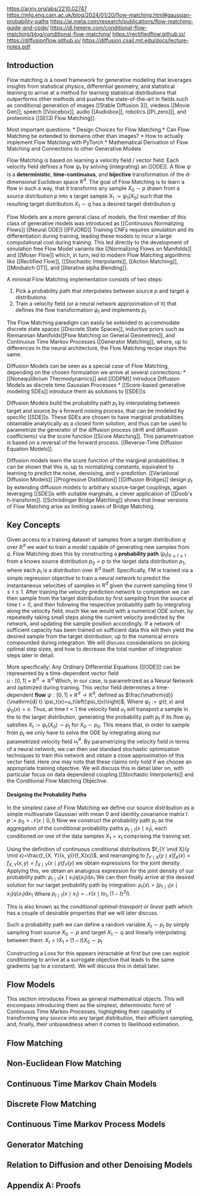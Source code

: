 https://arxiv.org/abs/2210.02747
https://mlg.eng.cam.ac.uk/blog/2024/01/20/flow-matching.html#gaussian-probability-paths
https://ai.meta.com/research/publications/flow-matching-guide-and-code/
https://dl.heeere.com/conditional-flow-matching/blog/conditional-flow-matching/
https://rectifiedflow.github.io/
https://diffusionflow.github.io/
https://diffusion.csail.mit.edu/docs/lecture-notes.pdf

## Introduction

Flow matching is a novel framework for generative modeling that leverages insights from statistical physics, differential geometry, and statistical learning to arrive at a method for learning statistical distributions that outperforms other methods and pushes the state-of-the-art in fields such as conditional generation of images [[Stable Diffusion 3]], viedeos [[Movie Gen]], speech [[Voicebox]], audio [[Audiobox]], robotics [[Pi_zero]]], and proteomics [[SE(3) Flow Matching]].

Most important questions: 
	* Design Choices for Flow Matching
	* Can Flow Matching be extended to domains other than images?
	* How to actually implement Flow Matching with PyTorch
	* Mathematical Derivation of Flow Matching and Connections to other Generative Models

Flow Matching is based on learning a velocity field / vector field. Each velocity field defines a flow $\psi_{t}$ by solving (integrating) an [[ODE]]. 
A flow $\psi$ is a **deterministic**, **time-continuous**, and **bijective** transformation of the d-dimensional Euclidean space $\mathbb{R}^d$. 
The goal of Flow Matching is to learn a flow in such a way, that it transforms any sample $X_0 \sim p$ drawn from a source distribution $p$ into a target sample $X_1:=\psi_1\left(X_0\right)$ such that the resulting target distribution $X_1 \sim q$ has a desired target distribution $q$. 

Flow Models are a more general class of models, the first member of this class of generative models was introduced as [[Continuous Normalizing Flows]]  [[Neural ODE]]  [[FFJORD]] 
Training CNFs requires simulation and its differentiation during training, leading these models to incur a large computational cost during training. This led directly to the development of simulation free Flow Model variants like [[Normalizing Flows on Manifolds]] and [[Moser Flow]] which, in turn, led to modern Flow Matching algorithms like [[Rectified Flow]], [[Stochastic Interpolants]], [[Action Matching]], [[Minibatch OT]], and [[Iterative alpha Blending]].

A minimal Flow Matching implementation consists of two steps: 
1. Pick a probability path that interpolates between source $p$ and target $q$ distributions. 
2. Train a velocity field (or a neural network approximation of it) that defines the flow transformation $\psi_{t}$ and implements $p_t$

The Flow Matching paradigm can easily be extended to accommodate discrete state spaces [[Discrete State Spaces]], inductive priors such as Riemannian Manifolds[[Flow Matching on General Geometries]], and Continuous Time Markov Processes [[Generator Matching]], where, up to differences in the neural architecture, the Flow Matching recipe stays the same. 

Diffusion Models can be seen as a special case of Flow Matching, depending on the chosen formulation we arrive at several connections:
	* [[Nonequilibrium Thermodynamics]] and [[DDPM]] introduce Diffusion Models as discrete time Gaussian Processes
	* [[Score-based generative modeling SDEs]] introduce them as solutions to [[SDE]]s 

Diffusion Models build the probability path $p_t$ by interpolating between target and source by a forward noising process, that can be modeled by specific [[SDE]]s. These SDEs are chosen to have marginal probabilities obtainable analytically as a closed form solution, and thus can be used to parametrize the generator of the diffusion process (drift and diffusion coefficients) via the score function [[Score Matching]]. This parametrization is based on a reversal of the forward process. [[Reverse-Time Diffusion Equation Models]]. 

Diffusion models learn the score function of the marginal probabilities. It can be shown that this is, up to normalizing constants, equivalent to learning to predict the noise, denoising, and v-prediction. [[Variational Diffusion Models]] [[Progressive Distillation]] 
[[Diffusion Bridges]] design $p_t$ by extending diffusion models to arbitrary source-target couplings, again leveraging [[SDE]]s with suitable marginals, a clever application of [[Doob's h-transform]].
[[Schrödinger Bridge Matching]] shows that linear versions of Flow Matching arise as limiting cases of Bridge Matching. 
## Key Concepts

Given access to a training dataset of samples from a target distribution $q$ over $\mathbb{R}^d$ we want to train a model capable of generating new samples from $q$. Flow Matching does this by constructing a **probability path** $\left(p_t\right)_{0 \leq t \leq 1}$ from a knows source distribution $p_0 = p$ to the target data distribution $p_1$, where each $p_t$ is a distribution over $\mathbb{R}^d$ itself. Specifically, FM is trained via a simple regression objective to train a neural network to predict the instantaneous velocities of samples in $\mathbb{R}^d$ given the current sampling time ${0 \leq t \leq 1}$. After training the velocity prediction network to completion we can then sample from the target distribution by first sampling from the source at time $t = 0$, and then following the respective probability path by integrating along the velocity field, much like we would with a numerical ODE solver, by repeatedly taking small steps along the current velocity predicted by the network, and updating the sample position accordingly. If a network of sufficient capacity has been trained on sufficient data this will then yield the desired sample from the target distribution, up to the numerical errors compounded during integration. We will discuss considerations on picking optimal step sizes, and how to decrease the total number of integration steps later in detail. 

More specifically: 
Any Ordinary Differential Equations ([[ODE]]) can be represented by a time-dependent vector field  
	$u:[0,1] \times \mathbb{R}^d \rightarrow \mathbb{R}^d$
Which, in our case, is parametrized as a Neural Network and optimized during training. 
This vector field determines a time-dependent **flow** $\psi:[0,1] \times \mathbb{R}^d \rightarrow \mathbb{R}^d$, defined as 
	$\frac{\mathrm{d}}{\mathrm{d} t} \psi_t(x)=u_t\left(\psi_t(x)\right)$,
Where $\psi_t:=\psi(t, x)$ and $\psi_0(x)=x$. Thus, at time $t < 1$ the velocity field $u_t$ will transport a sample in the to the target distribution, generating the probability path $p_t$ if its flow $\psi_t$ satisfies
	$X_t:=\psi_t\left(X_0\right) \sim p_t$ for $X_0 \sim p_0$.
This means that, in order to sample from $p_t$ we only have to solve the ODE by integrating along our parametrized velocity field $u_t^\theta$. 
By parametrizing the velocity field in terms of a neural network, we can then use standard stochastic optimization techniques to train this network and obtain a close approximation of this vector field. Here one may note that these claims only hold if we choose an appropriate training objective. We will discuss this in detail later on, with particular focus on data dependend coupling [[Stochastic Interpolants]] and the Conditional Flow Matching Objective. 

#### Designing the Probability Paths

In the simplest case of Flow Matching we define our source distribution as a simple multivariate Gaussian with mean $0$ and identity covariance matrix $I$.
	$p:=p_0=\mathcal{N}(x \mid 0, I)$
Now we construct the probability path $p_t$ as the aggregation of the conditional probability paths $p_{t \mid 1}\left(x \mid x_1\right)$, each conditioned on one of the data samples $X_1 = x_1$ comprising the training set. 

Using the definition of continuous conditional distributions 
	$f_{Y \mid X}(y \mid x)=\frac{f_{X, Y}(x, y)}{f_X(x)}$,
and rearranging to
	$f_{Y \mid X}(y \mid x) f_X(x)=f_{X, Y}(x, y)=f_{X \mid Y}(x \mid y) f_Y(y)$
we obtain expressions for the joint density. Applying this, we obtain an analogous expression for the joint density of our probability path:
	$p_{t \mid 1}\left(x \mid x_1\right) q\left(x_1\right) \mathrm{d} x_1$
We can then finally arrive at the desired solution for our target probability path by integration: 
	$p_t(x)=\int p_{t \mid 1}\left(x \mid x_1\right) q\left(x_1\right) \mathrm{d} x_1$
Where $p_{t \mid 1}\left(x \mid x_1\right)=\mathcal{N}\left(x \mid t x_1,(1-t)^2 I\right)$. 

This is also known as the *conditional optimal-transport* or *linear* path which has a couple of desirable properties that we will later discuss. 

Such a probability path we can define a random variable $X_t \sim p_t$ by simply sampling from source 
$X_0 \sim p$ and target $X_1 \sim q$ and linearly interpolating between them: 
	$X_t=t X_1+(1-t) X_0 \sim p_t$

Constructing a Loss for this appears intractable at first but one can exploit conditioning to arrive at a surrogate objective that leads to the same gradients (up to a constant). We will discuss this in detail later. 
## Flow Models

This section introduces Flows as general mathematical objects. This will encompass introducing them as the simplest, deterministic form of Continuous Time Markov Processes, highlighting their capability of transforming any source into any target distribution, their efficient sampling, and, finally, their unbiasedness when it comes to likelihood estimation. 



## Flow Matching

## Non-Euclidean Flow Matching

## Continuous Time Markov Chain Models

## Discrete Flow Matching

## Continuous Time Markov Process Models

## Generator Matching  

## Relation to Diffusion and other Denoising Models

## Appendix A: Proofs

